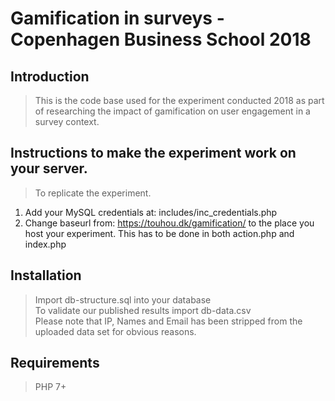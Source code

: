 # Gamification in surveys - Copenhagen Business School 2018

## Introduction

> This is the code base used for the experiment conducted 2018 as part of researching the impact of gamification on user engagement in a survey context.


## Instructions to make the experiment work on your server.

> To replicate the experiment. <br> 
 1) Add your MySQL credentials at: includes/inc_credentials.php <br> 
2)  Change baseurl from: https://touhou.dk/gamification/  to the place you host your experiment. This has to be done in both action.php and index.php 

## Installation

> Import db-structure.sql into your database <br> 
> To validate our published results import db-data.csv   <br> Please note that IP, Names and Email has been stripped from the uploaded data set for obvious reasons. 

## Requirements

> PHP 7+ <br> 
